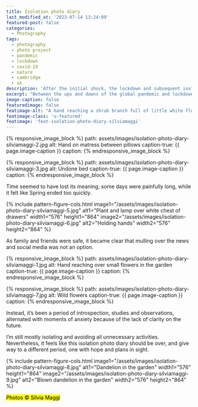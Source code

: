 ```yaml
---
title: Isolation photo diary
last_modified_at: '2023-07-14 13:24:09'
featured-post: false
categories:
  - Photography
tags:
  - photography
  - photo project
  - pandemic
  - lockdown
  - covid-19
  - nature
  - cambridge
  - uk
description: 'After the initial shock, the lockdown and subsequent isolation prompted me to point the lens to my emotions and immediate surroundings.'
excerpt: "Between the ups and downs of the global pandemic and lockdown, I kept taking pictures. I intended to have a photo diary to describe my take on isolation and the extraordinary circumstances we’re living."
image-caption: false
featuredimage: false
featimage-alt: "A hand reaching a shrub branch full of little white flowers on a sunny day"
featimage-class: 'u-featured'
featimage: 'feat-isolation-photo-diary-silviamaggi'
---
```

{% responsive_image_block %}
  path: assets/images/isolation-photo-diary-silviamaggi-2.jpg
  alt: Hand on matress between pillows
  caption-true: {{ page.image-caption }}
  caption: 
{% endresponsive_image_block %}

{% responsive_image_block %}
  path: assets/images/isolation-photo-diary-silviamaggi-3.jpg
  alt: Undone bed
  caption-true: {{ page.image-caption }}
  caption: 
{% endresponsive_image_block %}

Time seemed to have lost its meaning; some days were painfully long, while it felt like Spring ended too quickly.

{% include pattern-figure-cols.html image1="/assets/images/isolation-photo-diary-silviamaggi-5.jpg" alt1="Plant and lamp over white chest of drawers" width1="576" height1="864" image2="/assets/images/isolation-photo-diary-silviamaggi-6.jpg" alt2="Holding hands" width2="576" height2="864" %}

As family and friends were safe, it became clear that mulling over the news and social media was not an option.

{% responsive_image_block %}
  path: assets/images/isolation-photo-diary-silviamaggi-1.jpg
  alt: Hand reaching over small flowers in the garden
  caption-true: {{ page.image-caption }}
  caption: 
{% endresponsive_image_block %}

{% responsive_image_block %}
  path: assets/images/isolation-photo-diary-silviamaggi-7.jpg
  alt: Wild flowers
  caption-true: {{ page.image-caption }}
  caption: 
{% endresponsive_image_block %}

Instead, it’s been a period of introspection, studies and observations, alternated with moments of anxiety because of the lack of clarity on the future.

I’m still mostly isolating and avoiding all unnecessary activities. Nevertheless, it feels like this isolation photo diary should be over, and give way to a different period, one with hope and plans in sight.

{% include pattern-figure-cols.html image1="/assets/images/isolation-photo-diary-silviamaggi-8.jpg" alt1="Dandelion in the garden" width1="576" height1="864" image2="/assets/images/isolation-photo-diary-silviamaggi-9.jpg" alt2="Blown dandelion in the garden" width2="576" height2="864" %}

<p class="detached"><mark class="smd-highlight small">Photos &copy; Silvia Maggi</mark></p>

